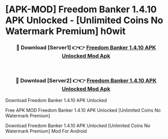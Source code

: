# [APK-MOD] Freedom Banker 1.4.10 APK Unlocked - [Unlimited Coins No Watermark Premium] h0wit



<div align="center">
<h3>🔴 Download [Server1] 👉👉 <a href="https://momento.my/?title=Freedom_Banker_1.4.10_APK_Unlocked">Freedom Banker 1.4.10 APK Unlocked Mod Apk</a></h3><br>

<h3>🔴 Download [Server2] 👉👉 <a href="https://momento.my/?title=Freedom_Banker_1.4.10_APK_Unlocked">Freedom Banker 1.4.10 APK Unlocked Mod Apk</a></h3>
</div>



Download Freedom Banker 1.4.10 APK Unlocked 

Free APK MOD Freedom Banker 1.4.10 APK Unlocked [Unlimited Coins No Watermark Premium]

Download Freedom Banker 1.4.10 APK Unlocked [Unlimited Coins No Watermark Premium] Mod For Android
